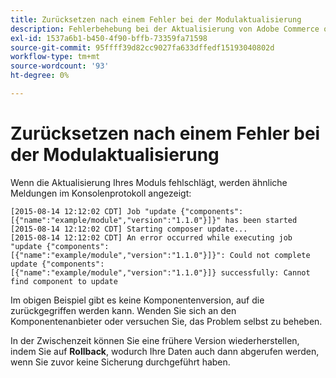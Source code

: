 ```yaml
---
title: Zurücksetzen nach einem Fehler bei der Modulaktualisierung
description: Fehlerbehebung bei der Aktualisierung von Adobe Commerce oder Magento Open Source nach Auftreten eines Modulaktualisierungsfehlers.
exl-id: 1537a6b1-b450-4f90-bffb-73359fa71598
source-git-commit: 95ffff39d82cc9027fa633dffedf15193040802d
workflow-type: tm+mt
source-wordcount: '93'
ht-degree: 0%

---
```


# Zurücksetzen nach einem Fehler bei der Modulaktualisierung

Wenn die Aktualisierung Ihres Moduls fehlschlägt, werden ähnliche Meldungen im Konsolenprotokoll angezeigt:

```terminal
[2015-08-14 12:12:02 CDT] Job "update {"components":[{"name":"example/module","version":"1.1.0"}]}" has been started
[2015-08-14 12:12:02 CDT] Starting composer update...
[2015-08-14 12:12:02 CDT] An error occurred while executing job "update {"components":
[{"name":"example/module","version":"1.1.0"}]}": Could not complete update {"components":
[{"name":"example/module","version":"1.1.0"}]} successfully: Cannot find component to update
```

Im obigen Beispiel gibt es keine Komponentenversion, auf die zurückgegriffen werden kann. Wenden Sie sich an den Komponentenanbieter oder versuchen Sie, das Problem selbst zu beheben.

In der Zwischenzeit können Sie eine frühere Version wiederherstellen, indem Sie auf **Rollback**, wodurch Ihre Daten auch dann abgerufen werden, wenn Sie zuvor keine Sicherung durchgeführt haben.
